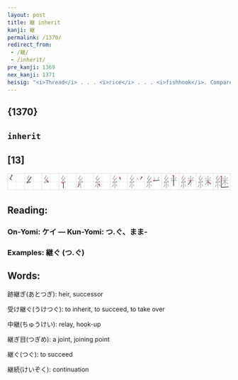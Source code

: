 ```yaml
---
layout: post
title: 継 inherit
kanji: 継
permalink: /1370/
redirect_from:
 - /継/
 - /inherit/
pre_kanji: 1369
nex_kanji: 1371
heisig: "<i>Thread</i> . . . <i>rice</i> . . . <i>fishhook</i>. Compare frame 1218."
---
```


## {1370}

## `inherit`

## [13]

<div class="stroke"><img src="../images/E7B699.png" /></div>

## Reading:

### On-Yomi: ケイ &mdash; Kun-Yomi: つ.ぐ、まま-

### Examples: 継ぐ (つ.ぐ)

## Words:

跡継ぎ(あとつぎ): heir, successor

受け継ぐ(うけつぐ): to inherit, to succeed, to take over

中継(ちゅうけい): relay, hook-up

継ぎ目(つぎめ): a joint, joining point

継ぐ(つぐ): to succeed

継続(けいぞく): continuation
